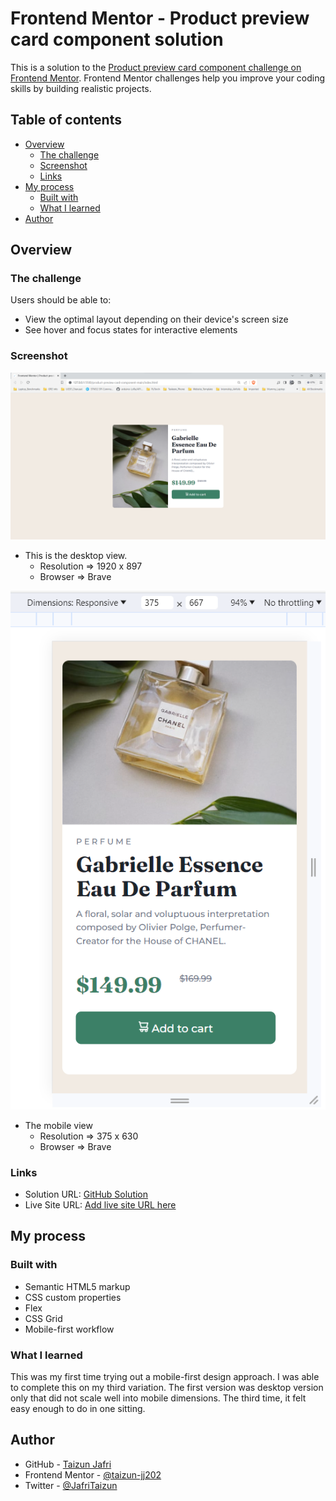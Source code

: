 # Frontend Mentor - Product preview card component solution

This is a solution to the [Product preview card component challenge on Frontend Mentor](https://www.frontendmentor.io/challenges/product-preview-card-component-GO7UmttRfa). Frontend Mentor challenges help you improve your coding skills by building realistic projects. 

## Table of contents

- [Overview](#overview)
  - [The challenge](#the-challenge)
  - [Screenshot](#screenshot)
  - [Links](#links)
- [My process](#my-process)
  - [Built with](#built-with)
  - [What I learned](#what-i-learned)
- [Author](#author)

## Overview

### The challenge

Users should be able to:

- View the optimal layout depending on their device's screen size
- See hover and focus states for interactive elements

### Screenshot

![Desktop View(1920 x 897)](./images/desktop-view.png)
- This is the desktop view. 
  - Resolution => 1920 x 897
  - Browser    => Brave 

![Mobile View(375 x 630)](./images/mobile-view.png)
- The mobile view 
  - Resolution => 375 x 630
  - Browser    => Brave 

### Links

- Solution URL: [GitHub Solution](https://github.com/taizun-jj202/frontendmentor.io/tree/main/product-preview-card-component-main)
- Live Site URL: [Add live site URL here](https://your-live-site-url.com)

## My process

### Built with

- Semantic HTML5 markup
- CSS custom properties
- Flex
- CSS Grid
- Mobile-first workflow

### What I learned

This was my first time trying out a mobile-first design approach. I was able to complete this on my third variation. The first version was desktop version only that did not scale well into mobile dimensions. The third time, it felt easy enough to do in one sitting.

## Author

- GitHub - [Taizun Jafri](https://github.com/taizun-jj202)
- Frontend Mentor - [@taizun-jj202](https://www.frontendmentor.io/profile/taizun-jj202)
- Twitter - [@JafriTaizun](https://www.twitter.com/JafriTaizun)
